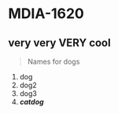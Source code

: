 # MDIA-1620
very very **VERY** cool 
------------------------

> Names for dogs
1. dog
2. dog2
3. dog3
4. ***catdog***







